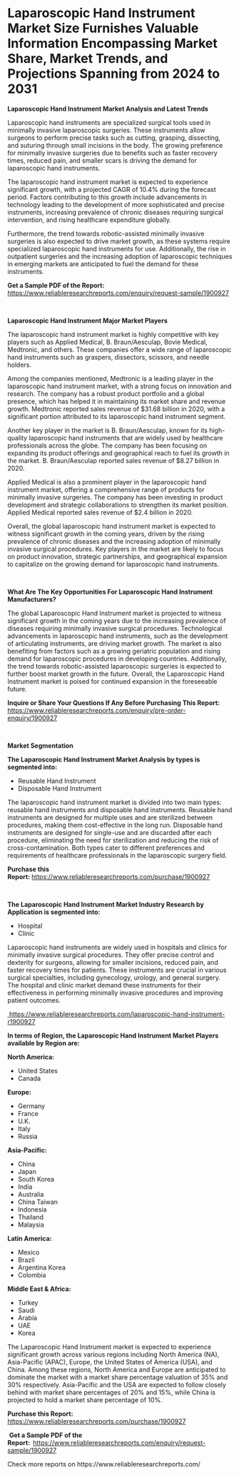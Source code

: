 <p><h1>Laparoscopic Hand Instrument Market Size Furnishes Valuable Information Encompassing Market Share, Market Trends, and Projections Spanning from 2024 to 2031</h1></p><p><strong>Laparoscopic Hand Instrument Market Analysis and Latest Trends</strong></p>
<p><p>Laparoscopic hand instruments are specialized surgical tools used in minimally invasive laparoscopic surgeries. These instruments allow surgeons to perform precise tasks such as cutting, grasping, dissecting, and suturing through small incisions in the body. The growing preference for minimally invasive surgeries due to benefits such as faster recovery times, reduced pain, and smaller scars is driving the demand for laparoscopic hand instruments.</p><p>The laparoscopic hand instrument market is expected to experience significant growth, with a projected CAGR of 10.4% during the forecast period. Factors contributing to this growth include advancements in technology leading to the development of more sophisticated and precise instruments, increasing prevalence of chronic diseases requiring surgical intervention, and rising healthcare expenditure globally.</p><p>Furthermore, the trend towards robotic-assisted minimally invasive surgeries is also expected to drive market growth, as these systems require specialized laparoscopic hand instruments for use. Additionally, the rise in outpatient surgeries and the increasing adoption of laparoscopic techniques in emerging markets are anticipated to fuel the demand for these instruments.</p></p>
<p><strong>Get a Sample PDF of the Report:&nbsp;</strong> <a href="https://www.reliableresearchreports.com/enquiry/request-sample/1900927">https://www.reliableresearchreports.com/enquiry/request-sample/1900927</a></p>
<p>&nbsp;</p>
<p><strong>Laparoscopic Hand Instrument Major Market Players</strong></p>
<p><p>The laparoscopic hand instrument market is highly competitive with key players such as Applied Medical, B. Braun/Aesculap, Bovie Medical, Medtronic, and others. These companies offer a wide range of laparoscopic hand instruments such as graspers, dissectors, scissors, and needle holders.</p><p>Among the companies mentioned, Medtronic is a leading player in the laparoscopic hand instrument market, with a strong focus on innovation and research. The company has a robust product portfolio and a global presence, which has helped it in maintaining its market share and revenue growth. Medtronic reported sales revenue of $31.68 billion in 2020, with a significant portion attributed to its laparoscopic hand instrument segment.</p><p>Another key player in the market is B. Braun/Aesculap, known for its high-quality laparoscopic hand instruments that are widely used by healthcare professionals across the globe. The company has been focusing on expanding its product offerings and geographical reach to fuel its growth in the market. B. Braun/Aesculap reported sales revenue of $8.27 billion in 2020.</p><p>Applied Medical is also a prominent player in the laparoscopic hand instrument market, offering a comprehensive range of products for minimally invasive surgeries. The company has been investing in product development and strategic collaborations to strengthen its market position. Applied Medical reported sales revenue of $2.4 billion in 2020.</p><p>Overall, the global laparoscopic hand instrument market is expected to witness significant growth in the coming years, driven by the rising prevalence of chronic diseases and the increasing adoption of minimally invasive surgical procedures. Key players in the market are likely to focus on product innovation, strategic partnerships, and geographical expansion to capitalize on the growing demand for laparoscopic hand instruments.</p></p>
<p>&nbsp;</p>
<p><strong>What Are The Key Opportunities For Laparoscopic Hand Instrument Manufacturers?</strong></p>
<p><p>The global Laparoscopic Hand Instrument market is projected to witness significant growth in the coming years due to the increasing prevalence of diseases requiring minimally invasive surgical procedures. Technological advancements in laparoscopic hand instruments, such as the development of articulating instruments, are driving market growth. The market is also benefiting from factors such as a growing geriatric population and rising demand for laparoscopic procedures in developing countries. Additionally, the trend towards robotic-assisted laparoscopic surgeries is expected to further boost market growth in the future. Overall, the Laparoscopic Hand Instrument market is poised for continued expansion in the foreseeable future.</p></p>
<p><strong>Inquire or Share Your Questions If Any Before Purchasing This Report:</strong> <a href="https://www.reliableresearchreports.com/enquiry/pre-order-enquiry/1900927">https://www.reliableresearchreports.com/enquiry/pre-order-enquiry/1900927</a></p>
<p>&nbsp;</p>
<p><strong>Market Segmentation</strong></p>
<p><strong>The Laparoscopic Hand Instrument Market Analysis by types is segmented into:</strong></p>
<p><ul><li>Reusable Hand Instrument</li><li>Disposable Hand Instrument</li></ul></p>
<p><p>The laparoscopic hand instrument market is divided into two main types: reusable hand instruments and disposable hand instruments. Reusable hand instruments are designed for multiple uses and are sterilized between procedures, making them cost-effective in the long run. Disposable hand instruments are designed for single-use and are discarded after each procedure, eliminating the need for sterilization and reducing the risk of cross-contamination. Both types cater to different preferences and requirements of healthcare professionals in the laparoscopic surgery field.</p></p>
<p><strong>Purchase this Report:&nbsp;</strong><a href="https://www.reliableresearchreports.com/purchase/1900927">https://www.reliableresearchreports.com/purchase/1900927</a></p>
<p>&nbsp;</p>
<p><strong>The Laparoscopic Hand Instrument Market Industry Research by Application is segmented into:</strong></p>
<p><ul><li>Hospital</li><li>Clinic</li></ul></p>
<p><p>Laparoscopic hand instruments are widely used in hospitals and clinics for minimally invasive surgical procedures. They offer precise control and dexterity for surgeons, allowing for smaller incisions, reduced pain, and faster recovery times for patients. These instruments are crucial in various surgical specialties, including gynecology, urology, and general surgery. The hospital and clinic market demand these instruments for their effectiveness in performing minimally invasive procedures and improving patient outcomes.</p></p>
<p><a href="https://www.reliableresearchreports.com/laparoscopic-hand-instrument-r1900927">&nbsp;https://www.reliableresearchreports.com/laparoscopic-hand-instrument-r1900927</a></p>
<p><strong>In terms of Region, the Laparoscopic Hand Instrument Market Players available by Region are:</strong></p>
<p>
    <p> <strong> North America: </strong>
        <ul>
            <li>United States</li>
            <li>Canada</li>
        </ul>
        </p> 
    <p> <strong> Europe: </strong>
        <ul>
            <li>Germany</li>
            <li>France</li>
            <li>U.K.</li>
            <li>Italy</li>
            <li>Russia</li>
        </ul>
        </p> 
    <p> <strong> Asia-Pacific: </strong>
        <ul>
            <li>China</li>
            <li>Japan</li>
            <li>South Korea</li>
            <li>India</li>
            <li>Australia</li>
            <li>China Taiwan</li>
            <li>Indonesia</li>
            <li>Thailand</li>
            <li>Malaysia</li>
        </ul>
        </p> 
    <p> <strong> Latin America: </strong>
        <ul>
            <li>Mexico</li>
            <li>Brazil</li>
            <li>Argentina Korea</li>
            <li>Colombia</li>
        </ul>
        </p> 
    <p> <strong> Middle East & Africa: </strong>
        <ul>
            <li>Turkey</li>
            <li>Saudi</li>
            <li>Arabia</li>
            <li>UAE</li>
            <li>Korea</li>
        </ul>
    </p>
    </p>
<p><p>The Laparoscopic Hand Instrument market is expected to experience significant growth across various regions including North America (NA), Asia-Pacific (APAC), Europe, the United States of America (USA), and China. Among these regions, North America and Europe are anticipated to dominate the market with a market share percentage valuation of 35% and 30% respectively. Asia-Pacific and the USA are expected to follow closely behind with market share percentages of 20% and 15%, while China is projected to hold a market share percentage of 10%.</p></p>
<p><strong>Purchase this Report: </strong><a href="https://www.reliableresearchreports.com/purchase/1900927">https://www.reliableresearchreports.com/purchase/1900927</a></p>
<p>&nbsp;<strong>Get a Sample PDF of the Report:&nbsp;&nbsp;</strong><a href="https://www.reliableresearchreports.com/enquiry/request-sample/1900927">https://www.reliableresearchreports.com/enquiry/request-sample/1900927</a></p>
<p><strong></strong></p>
<p>Check more reports on https://www.reliableresearchreports.com/</p>